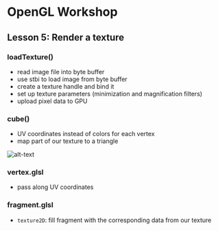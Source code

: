 # OpenGL Workshop

## Lesson 5: Render a texture

### loadTexture()

- read image file into byte buffer
- use stbi to load image from byte buffer
- create a texture handle and bind it
- set up texture parameters (minimization and magnification filters)
- upload pixel data to GPU

### cube()

- UV coordinates instead of colors for each vertex
- map part of our texture to a triangle

![alt-text](http://www.opengl-tutorial.org/assets/images/tuto-5-textured-cube/UVintro.png)

### vertex.glsl

- pass along UV coordinates

### fragment.glsl

- ```texture2D```: fill fragment with the corresponding data from our texture
